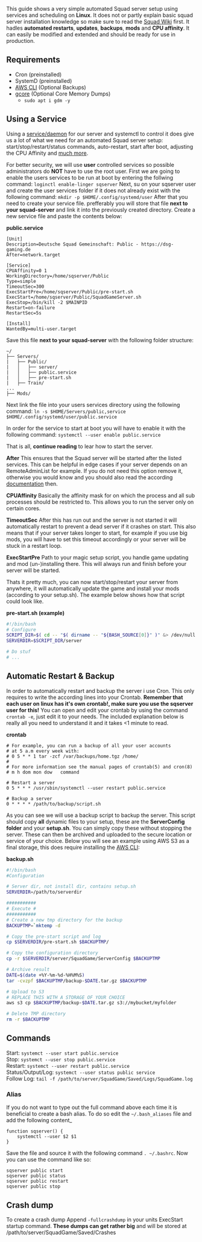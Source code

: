 This guide shows a very simple automated Squad server setup using services and scheduling on **Linux**. It does not or partly explain basic squad server installation knowledge so make sure to read the [Squad Wiki](https://squad.gamepedia.com/Server_Configuration) first.
It hadles **automated restarts**, **updates**, **backups**, **mods** and **CPU affinity**. It can easily be modified and extended and should be ready for use in production.

## Requirements
- Cron (preinstalled)
- SystemD (preinstalled)
- [AWS CLI](https://aws.amazon.com/de/cli/) (Optional Backups)
- [gcore](http://man7.org/linux/man-pages/man1/gcore.1.html) (Optional Core Memory Dumps)
  - `sudo apt i gdm -y`

## Using a Service
Using a [service/daemon](https://en.wikipedia.org/wiki/Daemon_(computing)) for our server and systemctl to control it does give us a lot of what we need for an automated Squad server setup: start/stop/restart/status commands, auto-restart, start after boot, adjusting the CPU Affinity and [much more](https://www.freedesktop.org/software/systemd/man/systemd.unit.html#Wants=).


For better security, we will use **user** controlled services so possible administrators do **NOT** have to use the root user.
First we are going to enable the users services to be run at boot by entering the follwing command:
```loginctl enable-linger sqserver```
Next, su on your sqserver user and create the user services folder if it does not already exist with the following command:
```mkdir -p $HOME/.config/systemd/user```
After that you need to create your service file. prefferably you will store that file **next to your squad-server** and link it into the previously created directory. Create a new service file and paste the contents below:  

**public.service**
```
[Unit]
Description=Deutsche Squad Gemeinschaft: Public - https://dsg-gaming.de
After=network.target

[Service]
CPUAffinity=0 1
WorkingDirectory=/home/sqserver/Public
Type=simple
TimeoutSec=300
ExecStartPre=/home/sqserver/Public/pre-start.sh
ExecStart=/home/sqserver/Public/SquadGameServer.sh
ExecStop=/bin/kill -2 $MAINPID
Restart=on-failure
RestartSec=5s

[Install]
WantedBy=multi-user.target
```
Save this file **next to your squad-server** with the following folder structure:
```
~/
├── Servers/
|   ├── Public/
|   │   ├── server/
|   │   ├── public.service
|   │   ├── pre-start.sh
|   ├── Train/
...
├── Mods/

```
Next link the file into your users services directory using the following command:
```ln -s $HOME/Servers/public,service $HOME/.config/systemd/user/public.service```

In order for the service to start at boot you will have to enable it with the following command:
```systemctl --user enable public.service```

That is all, **continue reading** to lear how to start the server.


**After**
This ensures that the Squad server will be started after the listed services.
This can be helpful in edge cases if your server depends on an RemoteAdminList for example.
If you do not need this option remove it, otherwise you would know and you should also read
the according [documentation](https://www.freedesktop.org/software/systemd/man/systemd.unit.html#Wants=) then.

**CPUAffinity**
Basically the affinity mask for on which the process and all sub processes should be restricted to.
This allows you to run the server only on certain cores.

**TimeoutSec**
After this has run out and the server is not started it will automatically restart to prevent a dead server if it crashes on start.
This also means that if your server takes longer to start, for example if you use big mods, you will have to set this timeout
accordingly or your server will be stuck in a restart loop.

**ExecStartPre**
Path to your magic setup script, you handle game updating and mod (un-)installing there. This will always run
and finish before your server will be started.

Thats it pretty much, you can now start/stop/restart your server from anywhere,
it will automatically update the game and install your mods (according to your setup.sh). The example below shows how that script could look like.

**pre-start.sh (example)**
```bash
#!/bin/bash
# Configure
SCRIPT_DIR=$( cd -- "$( dirname -- "${BASH_SOURCE[0]}" )" &> /dev/null && pwd )
SERVERDIR=$SCRIPT_DIR/server

# Do stuf
# ...

```

## Automatic Restart & Backup
In order to automatically restart and backup the server i use Cron. This only requires to write the according lines into your Crontab.
**Remember that each user on linux has it's own crontab!, make sure you use the sqserver user for this!** You can open and edit your crontab by using the command `crontab -e`, just edit it to your needs.
The included explanation below is really all you need to understand it and it takes <1 minute to read.

**crontab**
```
# For example, you can run a backup of all your user accounts
# at 5 a.m every week with:
# 0 5 * * 1 tar -zcf /var/backups/home.tgz /home/
#
# For more information see the manual pages of crontab(5) and cron(8)
# m h dom mon dow   command

# Restart a server
0 5 * * * /usr/sbin/systemctl --user restart public.service

# Backup a server
0 * * * * /path/to/backup/script.sh
```

As you can see we will use a backup script to backup the server. This script should copy **all** dynamic files to your setup,
these are the **ServerConfig folder** and your **setup.sh**. You can simply copy these without stopping the server. These can then be
archived and uploaded to the secure location or service of your choice. Below you will see an example using AWS S3 as a final storage,
this does require installing the [AWS CLI](https://aws.amazon.com/de/cli/):

**backup.sh**
```bash
#!/bin/bash
#Configuration

# Server dir, not install dir, contains setup.sh
SERVERDIR=/path/to/serverdir

###########
# Execute #
###########
# Create a new tmp directory for the backup
BACKUPTMP=`mktemp -d

# Copy the pre-start script and log
cp $SERVERDIR/pre-start.sh $BACKUPTMP/

# Copy the configuration directory
cp -r $SERVERDIR/server/SquadGame/ServerConfig $BACKUPTMP

# Archive result
DATE=$(date +%Y-%m-%d-%H%M%S)
tar -cvzpf $BACKUPTMP/backup-$DATE.tar.gz $BACKUPTMP

# Upload to S3 
# REPLACE THIS WITH A STORAGE OF YOUR CHOICE
aws s3 cp $BACKUPTMP/backup-$DATE.tar.gz s3://mybucket/myfolder

# Delete TMP directory
rm -r $BACKUPTMP
```

## Commands
Start: `systemct --user start public.service`  
Stop: `systemct --user stop public.service`  
Restart: `systemct --user restart public.service`  
Status/Output/Log: `systemct --user status public service`  
Follow Log: `tail -f /path/to/server/SquadGame/Saved/Logs/SquadGame.log`  

### Alias
If you do not want to type out the full command above each time it is beneficial to create a bash alias. To do so edit the `~/.bash_aliases` file and add the following content_

```
function sqserver() {
    systemctl --user $2 $1
}
```
Save the file and source it with the following command `. ~/.bashrc`. Now you can use the command like so:
```
sqserver public start
sqserver public status
sqserver public restart
sqserver public stop
```

## Crash dump
To create a crash dump Append `-fullcrashdump` in your units ExecStart startup command. **These dumps can get rather big** and will be stored at /path/to/server/SquadGame/Saved/Crashes
